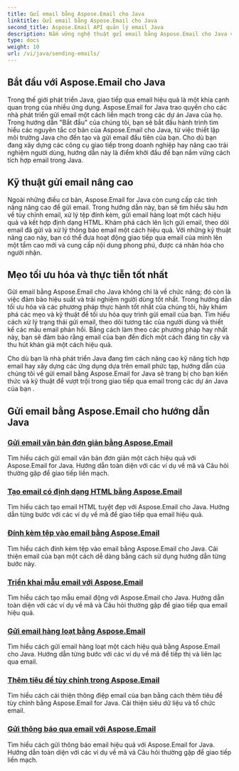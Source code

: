 ```yaml
---
title: Gửi email bằng Aspose.Email cho Java
linktitle: Gửi email bằng Aspose.Email cho Java
second_title: Aspose.Email API quản lý email Java
description: Nắm vững nghệ thuật gửi email bằng Aspose.Email cho Java với các hướng dẫn toàn diện này. Học cách soạn thảo và gửi email dễ dàng.
type: docs
weight: 10
url: /vi/java/sending-emails/
---
```



## Bắt đầu với Aspose.Email cho Java

Trong thế giới phát triển Java, giao tiếp qua email hiệu quả là một khía cạnh quan trọng của nhiều ứng dụng. Aspose.Email for Java trao quyền cho các nhà phát triển gửi email một cách liền mạch trong các dự án Java của họ. Trong hướng dẫn "Bắt đầu" của chúng tôi, bạn sẽ bắt đầu hành trình tìm hiểu các nguyên tắc cơ bản của Aspose.Email cho Java, từ việc thiết lập môi trường Java cho đến tạo và gửi email đầu tiên của bạn. Cho dù bạn đang xây dựng các công cụ giao tiếp trong doanh nghiệp hay nâng cao trải nghiệm người dùng, hướng dẫn này là điểm khởi đầu để bạn nắm vững cách tích hợp email trong Java.

## Kỹ thuật gửi email nâng cao

Ngoài những điều cơ bản, Aspose.Email for Java còn cung cấp các tính năng nâng cao để gửi email. Trong hướng dẫn này, bạn sẽ tìm hiểu sâu hơn về tùy chỉnh email, xử lý tệp đính kèm, gửi email hàng loạt một cách hiệu quả và kết hợp định dạng HTML. Khám phá cách lên lịch gửi email, theo dõi email đã gửi và xử lý thông báo email một cách hiệu quả. Với những kỹ thuật nâng cao này, bạn có thể đưa hoạt động giao tiếp qua email của mình lên một tầm cao mới và cung cấp nội dung phong phú, được cá nhân hóa cho người nhận.

## Mẹo tối ưu hóa và thực tiễn tốt nhất

Gửi email bằng Aspose.Email cho Java không chỉ là về chức năng; đó còn là việc đảm bảo hiệu suất và trải nghiệm người dùng tốt nhất. Trong hướng dẫn tối ưu hóa và các phương pháp thực hành tốt nhất của chúng tôi, hãy khám phá các mẹo và kỹ thuật để tối ưu hóa quy trình gửi email của bạn. Tìm hiểu cách xử lý trạng thái gửi email, theo dõi tương tác của người dùng và thiết kế các mẫu email phản hồi. Bằng cách làm theo các phương pháp hay nhất này, bạn sẽ đảm bảo rằng email của bạn đến đích một cách đáng tin cậy và thu hút khán giả một cách hiệu quả.

Cho dù bạn là nhà phát triển Java đang tìm cách nâng cao kỹ năng tích hợp email hay xây dựng các ứng dụng dựa trên email phức tạp, hướng dẫn của chúng tôi về gửi email bằng Aspose.Email for Java sẽ trang bị cho bạn kiến thức và kỹ thuật để vượt trội trong giao tiếp qua email trong các dự án Java của bạn .

## Gửi email bằng Aspose.Email cho hướng dẫn Java
### [Gửi email văn bản đơn giản bằng Aspose.Email](./sending-plain-text-emails/)
Tìm hiểu cách gửi email văn bản đơn giản một cách hiệu quả với Aspose.Email for Java. Hướng dẫn toàn diện với các ví dụ về mã và Câu hỏi thường gặp để giao tiếp liền mạch.
### [Tạo email có định dạng HTML bằng Aspose.Email](./creating-html-formatted-emails/)
Tìm hiểu cách tạo email HTML tuyệt đẹp với Aspose.Email cho Java. Hướng dẫn từng bước với các ví dụ về mã để giao tiếp qua email hiệu quả.
### [Đính kèm tệp vào email bằng Aspose.Email](./attaching-files-to-emails-using-aspose-email/)
Tìm hiểu cách đính kèm tệp vào email bằng Aspose.Email cho Java. Cải thiện email của bạn một cách dễ dàng bằng cách sử dụng hướng dẫn từng bước này.
### [Triển khai mẫu email với Aspose.Email](./implementing-email-templates/)
Tìm hiểu cách tạo mẫu email động với Aspose.Email cho Java. Hướng dẫn toàn diện với các ví dụ về mã và Câu hỏi thường gặp để giao tiếp qua email hiệu quả.
### [Gửi email hàng loạt bằng Aspose.Email](./bulk-email-sending/)
Tìm hiểu cách gửi email hàng loạt một cách hiệu quả bằng Aspose.Email cho Java. Hướng dẫn từng bước với các ví dụ về mã để tiếp thị và liên lạc qua email.
### [Thêm tiêu đề tùy chỉnh trong Aspose.Email](./adding-custom-headers-in-aspose-email/)
Tìm hiểu cách cải thiện thông điệp email của bạn bằng cách thêm tiêu đề tùy chỉnh bằng Aspose.Email for Java. Cải thiện siêu dữ liệu và tổ chức email.
### [Gửi thông báo qua email với Aspose.Email](./sending-email-notifications/)
Tìm hiểu cách gửi thông báo email hiệu quả với Aspose.Email for Java. Hướng dẫn toàn diện với các ví dụ về mã và Câu hỏi thường gặp để giao tiếp liền mạch.